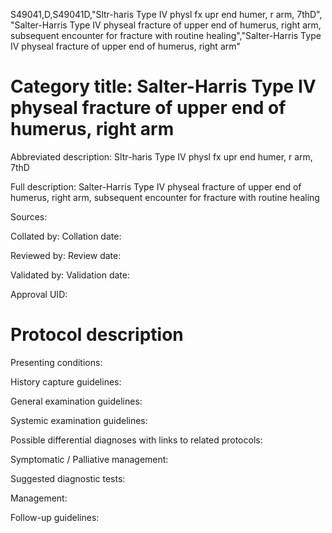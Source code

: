 S49041,D,S49041D,"Sltr-haris Type IV physl fx upr end humer, r arm, 7thD", "Salter-Harris Type IV physeal fracture of upper end of humerus, right arm, subsequent encounter for fracture with routine healing","Salter-Harris Type IV physeal fracture of upper end of humerus, right arm"
# Category title: Salter-Harris Type IV physeal fracture of upper end of humerus, right arm

Abbreviated description: Sltr-haris Type IV physl fx upr end humer, r arm, 7thD

Full description: Salter-Harris Type IV physeal fracture of upper end of humerus, right arm, subsequent encounter for fracture with routine healing

Sources:

Collated by:
Collation date:

Reviewed by:
Review date:

Validated by:
Validation date:

Approval UID:

# Protocol description

Presenting conditions:

History capture guidelines:

General examination guidelines:

Systemic examination guidelines:

Possible differential diagnoses with links to related protocols:

Symptomatic / Palliative management:

Suggested diagnostic tests:

Management:

Follow-up guidelines:

